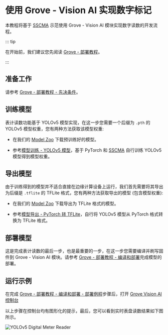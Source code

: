 # 使用 Grove - Vision AI 实现数字标记

本教程将基于 [SSCMA](https://github.com/Seeed-Studio/SSCMA) 示范使用 Grove - Vision AI 模块实现数字读数的开发流程。

::: tip

在开始前，我们建议您先阅读 [Grove - 部署教程](./deploy.md)。

:::

## 准备工作

请参考 [Grove - 部署教程 - 先决条件](./deploy.md#%E5%85%88%E5%86%B3%E6%9D%A1%E4%BB%B6)。

## 训练模型

表计读数功能基于 YOLOv5 模型实现，在这一步您需要一个后缀为 `.pth` 的 YOLOv5 模型权重，您有两种方法获取该模型权重:

- 在我们的 [Model Zoo](https://github.com/Seeed-Studio/sscma-model-zoo) 下载预训练好的模型。

- 参考[模型训练 - YOLOv5 模型](../../tutorials/training/yolo.md)，基于 PyTorch 和 [SSCMA](https://github.com/Seeed-Studio/SSCMA) 自行训练 YOLOv5 模型得到模型权重。

## 导出模型

由于训练得到的模型并不适合直接在边缘计算设备上运行，我们首先需要将其导出为后缀是 `.tflite` 的 TFLite 格式，您有两种方法获取导出的模型 (包含模型权重):

- 在我们的 [Model Zoo](https://github.com/Seeed-Studio/sscma-model-zoo) 下载导出为 TFLite 格式的模型。

- 参考[模型导出 - PyTorch 转 TFLite](../../tutorials/export/pytorch_2_tflite.md)，自行将 YOLOv5 模型从 PyTorch 格式转换为 TFLite 格式。

## 部署模型

这是完成表计读数的最后一步，也是最重要的一步，在这一步您需要编译并刷写固件到 Grove - Vision AI 模块。请参考 [Grove - 部署教程 - 编译和部署](./deploy.md#%E7%BC%96%E8%AF%91%E5%92%8C%E9%83%A8%E7%BD%B2)完成模型的部署。

## 运行示例

在完成 [Grove - 部署教程 - 编译和部署 - 部署例程](./deploy.md#%E9%83%A8%E7%BD%B2%E4%BE%8B%E7%A8%8B)步骤后，打开 [Grove Vision AI 控制台](https://files.seeedstudio.com/grove_ai_vision/index.html)

以上步骤在控制台均有图形化的提示，最后，您可以看到实时表盘读数结果如下图所示。

![YOLOv5 Digital Meter Reader](/static/grove/images/digital_meter.gif)
